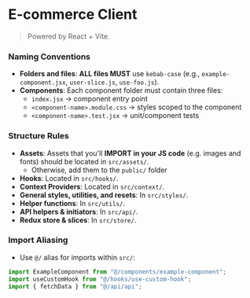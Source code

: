 # E-commerce Client

> Powered by React + Vite.

### Naming Conventions

- **Folders and files**: **ALL files MUST** use `kebab-case` (e.g.,
  `example-component.jsx`, `user-slice.js`, `use-foo.js`).
- **Components**: Each component folder must contain three files:
    - `index.jsx` → component entry point
    - `<component-name>.module.css` → styles scoped to the component
    - `<component-name>.test.jsx` → unit/component tests

### Structure Rules

- **Assets**: Assets that you'll **IMPORT in your JS code** (e.g. images and
  fonts) should be located in `src/assets/`.
    - Otherwise, add them to the `public/` folder
- **Hooks**: Located in `src/hooks/`.
- **Context Providers**: Located in `src/context/`.
- **General styles, utilities, and resets**: In `src/styles/`.
- **Helper functions**: In `src/utils/`.
- **API helpers & initiators**: In `src/api/`.
- **Redux store & slices**: In `src/store/`.

### Import Aliasing

- Use `@/` alias for imports within `src/`:

```js
import ExampleComponent from "@/components/example-component";
import useCustomHook from "@/hooks/use-custom-hook";
import { fetchData } from "@/api/api";
```
